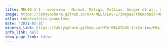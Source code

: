 ```yaml
---
title: MEL10-1-1 - overview - Nirmal, Maliga, Vallius, Sorger et al., 2021
image: https://labsyspharm.github.io/HTA-MELATLAS-1/images/thumbnail-MEL10-1-1-overview.jpg
atlas: tuberculosis-granuloma
date: '2011-01-31'
minerva_link: https://labsyspharm.github.io/HTA-MELATLAS-1/stories/MEL10-1-1-overview.html
info_link: null
show_page_link: false
---
```


